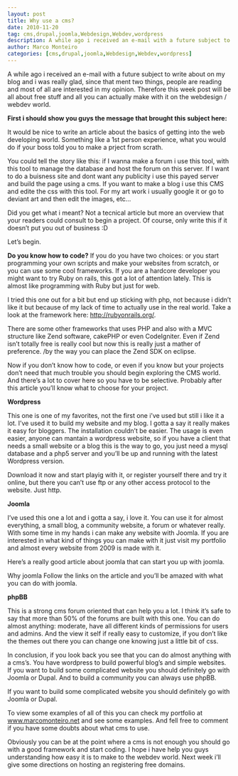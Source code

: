 ```yaml
---
layout: post
title: Why use a cms?
date: 2010-11-20
tag: cms,drupal,joomla,Webdesign,Webdev,wordpress
description: A while ago i received an e-mail with a future subject to write about on my blog and i was really glad, since that ment two things, people are reading
author: Marco Monteiro
categories: [cms,drupal,joomla,Webdesign,Webdev,wordpress]
---
```


A while ago i received an e-mail with a future subject to write about on my blog and i was really glad, since that ment two things, people are reading and most of all are interested in my opinion.
Therefore this week post will be all about free stuff and all you can actually make with it on the webdesign / webdev world.
<!--more-->
**First i should show you guys the message that brought this subject here:**

It would be nice to write an article about the basics of getting into
the web developing world. Something like a 1st person experience, what
you would do if your boss told you to make a prject from scrath.

You could tell the story like this: if I wanna make a forum i use this
tool, with this tool to manage the database and host the forum on this
server. If I want to do a buisness site and dont want any publicity i
use this payed server and build the page using a cms. If you want to
make a blog i use this CMS and edite the css with this tool. For my
art work i usually google it or go to deviant art and then edit the
images, etc…

Did you get what i meant? Not a tecnical article but more an overview
that your readers could consult to begin a project. Of course, only
write this if it doesn’t put you out of business :D

Let’s begin.

**Do you know how to code?**
If you do you have two choices: or you start programming your own scripts and make your websites from scratch, or you can use some cool frameworks.
If you are a hardcore developer you might want to try Ruby on rails, this got a lot of attention lately. This is almost like programming with Ruby but just for web.

I tried this one out for a bit but end up sticking with php, not because i didn’t like it but because of my lack of time to actually use in the real world.
Take a look at the framework here: http://rubyonrails.org/.

There are some other frameworks that uses PHP and also with a MVC structure like Zend software, cakePHP or even CodeIgniter. Even if Zend isn’t totally free is really cool but now this is really just a mather of preference. /by the way you can place the Zend SDK on eclipse.

Now if you don’t know how to code, or even if you know but your projects don’t need that much trouble you should begin exploring the CMS world. And there’s a lot to cover here so you have to be selective. Probably after this article you’ll know what to choose for your project.

**Wordpress**

This one is one of my favorites, not the first one i’ve used but still i like it a lot. I’ve used it to build my website and my blog. I gotta a say it really makes it easy for bloggers. The installation couldn’t be easier. The usage is even easier, anyone can mantain a wordpress website, so if you have a client that needs a small website or a blog this is the way to go, you just need a mysql database and a php5 server and you’ll be up and running with the latest Wordpress version.

Download it now and start playig with it, or register yourself there and try it online, but there you can’t use ftp or any other access protocol to the website. Just http.

**Joomla**

I’ve used this one a lot and i gotta a say, i love it. You can use it for almost everything, a small blog, a community website, a forum or whatever really. With some time in my hands i can make any website with Joomla. If you are interested in what kind of things you can make with it just visit my portfolio and almost every website from 2009 is made with it.

Here’s a really good article about joomla that can start you up with joomla.

Why joomla
Follow the links on the article and you’ll be amazed with what you can do with joomla.

**phpBB**

This is a strong cms forum oriented that can help you a lot. I think it’s safe to say that more than 50% of the forums are built with this one. You can do almost anything: moderate, have all different kinds of permissions for users and admins. And the view it self if really easy to customize, if you don’t like the themes out there you can change one knowing just a little bit of css.

In conclusion, if you look back you see that you can do almost anything with a cms’s. You have wordpress to build powerful blog’s and simple websites. If you want to build some complicated website you should definitely go with Joomla or Dupal. And to build a community you can always use phpBB.

If you want to build some complicated website you should definitely go with Joomla or Dupal.

To view some examples of all of this you can check my portfolio at www.marcomonteiro.net and see some examples.
And fell free to comment if you have some doubts about what cms to use.

Obviously you can be at the point where a cms is not enough you should go with a good framework and start coding. I hope i have help you guys understanding how easy it is to make to the webdev world.
Next week i’ll give some directions on hosting an registering free domains.